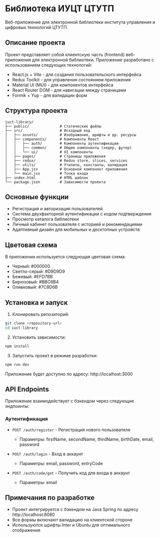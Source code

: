 # Библиотека ИУЦТ ЦТУТП

Веб-приложение для электронной библиотеки института управления и цифровых технологий ЦТУТП.

## Описание проекта

Проект представляет собой клиентскую часть (frontend) веб-приложения для электронной библиотеки. Приложение разработано с использованием следующих технологий:

- React.js + Vite - для создания пользовательского интерфейса
- Redux Toolkit - для управления состоянием приложения
- Material UI (MUI) - для компонентов интерфейса
- React Router DOM - для навигации между страницами
- Formik + Yup - для валидации форм

## Структура проекта

```
iuct-library/
├── public/              # Статические файлы
├── src/                 # Исходный код
│   ├── assets/          # Изображения, шрифты и др. ресурсы
│   ├── components/      # Компоненты React
│   │   ├── auth/        # Компоненты аутентификации
│   │   ├── common/      # Общие компоненты (хедер, футер)
│   │   └── ui/          # UI компоненты
│   ├── pages/           # Страницы приложения
│   ├── redux/           # Redux store, slices, services
│   ├── utils/           # Утилиты, константы, валидация
│   ├── App.jsx          # Основной компонент приложения
│   └── main.jsx         # Точка входа
├── index.html           # HTML шаблон
└── package.json         # Зависимости проекта
```

## Основные функции

- Регистрация и авторизация пользователей
- Система двухфакторной аутентификации с кодом подтверждения
- Просмотр каталога библиотеки
- Личный кабинет пользователя с историей и рекомендациями
- Адаптивный дизайн для мобильных и десктопных устройств

## Цветовая схема

В приложении используется следующая цветовая схема:

- Черный: #000000
- Светло-серый: #D9D9D9
- Бежевый: #EFD7BB
- Бирюзовый: #BBC6B4
- Оливковый: #7C8D6B

## Установка и запуск

1. Клонировать репозиторий:
```bash
git clone <repository-url>
cd iuct-library
```

2. Установить зависимости:
```bash
npm install
```

3. Запустить проект в режиме разработки:
```bash
npm run dev
```

Приложение будет доступно по адресу: http://localhost:3000

## API Endpoints

Приложение взаимодействует с бэкендом через следующие эндпоинты:

### Аутентификация

- `POST /auth/register` - Регистрация нового пользователя
    - Параметры: firstName, secondName, thirdName, birthDate, email, password

- `POST /auth/login` - Вход в аккаунт
    - Параметры: email, password, entryCode

- `POST /auth/code/get` - Получить код для входа в аккаунт
    - Параметры: email

## Примечания по разработке

- Проект интегрируется с бэкендом на Java Spring по адресу http://localhost:8080
- Все формы включают валидацию на клиентской стороне
- Используются шрифты Inter и Ubuntu для оптимального отображения